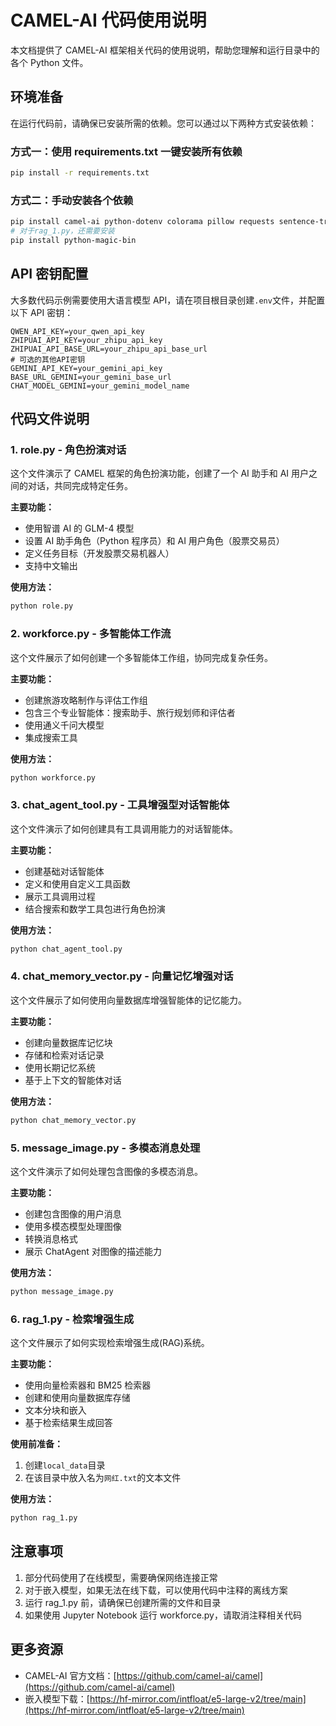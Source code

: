 # CAMEL-AI 代码使用说明

本文档提供了 CAMEL-AI 框架相关代码的使用说明，帮助您理解和运行目录中的各个 Python 文件。

## 环境准备

在运行代码前，请确保已安装所需的依赖。您可以通过以下两种方式安装依赖：

### 方式一：使用 requirements.txt 一键安装所有依赖

```bash
pip install -r requirements.txt
```

### 方式二：手动安装各个依赖

```bash
pip install camel-ai python-dotenv colorama pillow requests sentence-transformers
# 对于rag_1.py，还需要安装
pip install python-magic-bin
```

## API 密钥配置

大多数代码示例需要使用大语言模型 API，请在项目根目录创建`.env`文件，并配置以下 API 密钥：

```
QWEN_API_KEY=your_qwen_api_key
ZHIPUAI_API_KEY=your_zhipu_api_key
ZHIPUAI_API_BASE_URL=your_zhipu_api_base_url
# 可选的其他API密钥
GEMINI_API_KEY=your_gemini_api_key
BASE_URL_GEMINI=your_gemini_base_url
CHAT_MODEL_GEMINI=your_gemini_model_name
```

## 代码文件说明

### 1. role.py - 角色扮演对话

这个文件演示了 CAMEL 框架的角色扮演功能，创建了一个 AI 助手和 AI 用户之间的对话，共同完成特定任务。

**主要功能：**

- 使用智谱 AI 的 GLM-4 模型
- 设置 AI 助手角色（Python 程序员）和 AI 用户角色（股票交易员）
- 定义任务目标（开发股票交易机器人）
- 支持中文输出

**使用方法：**

```bash
python role.py
```

### 2. workforce.py - 多智能体工作流

这个文件展示了如何创建一个多智能体工作组，协同完成复杂任务。

**主要功能：**

- 创建旅游攻略制作与评估工作组
- 包含三个专业智能体：搜索助手、旅行规划师和评估者
- 使用通义千问大模型
- 集成搜索工具

**使用方法：**

```bash
python workforce.py
```

### 3. chat_agent_tool.py - 工具增强型对话智能体

这个文件演示了如何创建具有工具调用能力的对话智能体。

**主要功能：**

- 创建基础对话智能体
- 定义和使用自定义工具函数
- 展示工具调用过程
- 结合搜索和数学工具包进行角色扮演

**使用方法：**

```bash
python chat_agent_tool.py
```

### 4. chat_memory_vector.py - 向量记忆增强对话

这个文件展示了如何使用向量数据库增强智能体的记忆能力。

**主要功能：**

- 创建向量数据库记忆块
- 存储和检索对话记录
- 使用长期记忆系统
- 基于上下文的智能体对话

**使用方法：**

```bash
python chat_memory_vector.py
```

### 5. message_image.py - 多模态消息处理

这个文件演示了如何处理包含图像的多模态消息。

**主要功能：**

- 创建包含图像的用户消息
- 使用多模态模型处理图像
- 转换消息格式
- 展示 ChatAgent 对图像的描述能力

**使用方法：**

```bash
python message_image.py
```

### 6. rag_1.py - 检索增强生成

这个文件展示了如何实现检索增强生成(RAG)系统。

**主要功能：**

- 使用向量检索器和 BM25 检索器
- 创建和使用向量数据库存储
- 文本分块和嵌入
- 基于检索结果生成回答

**使用前准备：**

1. 创建`local_data`目录
2. 在该目录中放入名为`网红.txt`的文本文件

**使用方法：**

```bash
python rag_1.py
```

## 注意事项

1. 部分代码使用了在线模型，需要确保网络连接正常
2. 对于嵌入模型，如果无法在线下载，可以使用代码中注释的离线方案
3. 运行 rag_1.py 前，请确保已创建所需的文件和目录
4. 如果使用 Jupyter Notebook 运行 workforce.py，请取消注释相关代码

## 更多资源

- CAMEL-AI 官方文档：[https://github.com/camel-ai/camel](https://github.com/camel-ai/camel)
- 嵌入模型下载：[https://hf-mirror.com/intfloat/e5-large-v2/tree/main](https://hf-mirror.com/intfloat/e5-large-v2/tree/main)
